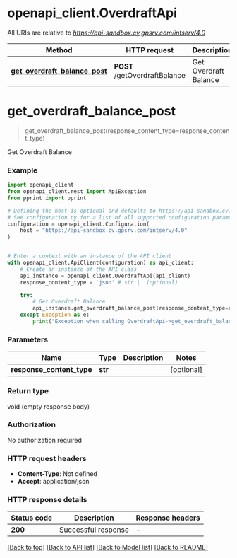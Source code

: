# openapi_client.OverdraftApi

All URIs are relative to *https://api-sandbox.cv.gpsrv.com/intserv/4.0*

Method | HTTP request | Description
------------- | ------------- | -------------
[**get_overdraft_balance_post**](OverdraftApi.md#get_overdraft_balance_post) | **POST** /getOverdraftBalance | Get Overdraft Balance


# **get_overdraft_balance_post**
> get_overdraft_balance_post(response_content_type=response_content_type)

Get Overdraft Balance

### Example


```python
import openapi_client
from openapi_client.rest import ApiException
from pprint import pprint

# Defining the host is optional and defaults to https://api-sandbox.cv.gpsrv.com/intserv/4.0
# See configuration.py for a list of all supported configuration parameters.
configuration = openapi_client.Configuration(
    host = "https://api-sandbox.cv.gpsrv.com/intserv/4.0"
)


# Enter a context with an instance of the API client
with openapi_client.ApiClient(configuration) as api_client:
    # Create an instance of the API class
    api_instance = openapi_client.OverdraftApi(api_client)
    response_content_type = 'json' # str |  (optional)

    try:
        # Get Overdraft Balance
        api_instance.get_overdraft_balance_post(response_content_type=response_content_type)
    except Exception as e:
        print("Exception when calling OverdraftApi->get_overdraft_balance_post: %s\n" % e)
```



### Parameters


Name | Type | Description  | Notes
------------- | ------------- | ------------- | -------------
 **response_content_type** | **str**|  | [optional] 

### Return type

void (empty response body)

### Authorization

No authorization required

### HTTP request headers

 - **Content-Type**: Not defined
 - **Accept**: application/json

### HTTP response details

| Status code | Description | Response headers |
|-------------|-------------|------------------|
**200** | Successful response |  -  |

[[Back to top]](#) [[Back to API list]](../README.md#documentation-for-api-endpoints) [[Back to Model list]](../README.md#documentation-for-models) [[Back to README]](../README.md)

